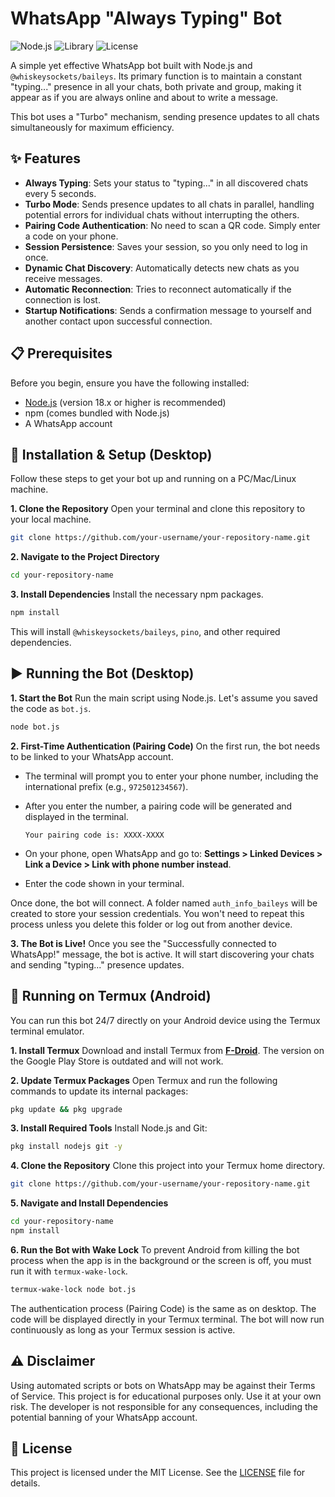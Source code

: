 # WhatsApp "Always Typing" Bot

![Node.js](https://img.shields.io/badge/Node.js-18.x+-brightgreen.svg)
![Library](https://img.shields.io/badge/Library-Baileys-blue.svg)
![License](https://img.shields.io/badge/License-MIT-yellow.svg)

A simple yet effective WhatsApp bot built with Node.js and `@whiskeysockets/baileys`. Its primary function is to maintain a constant "typing..." presence in all your chats, both private and group, making it appear as if you are always online and about to write a message.

This bot uses a "Turbo" mechanism, sending presence updates to all chats simultaneously for maximum efficiency.

## ✨ Features

-   **Always Typing**: Sets your status to "typing..." in all discovered chats every 5 seconds.
-   **Turbo Mode**: Sends presence updates to all chats in parallel, handling potential errors for individual chats without interrupting the others.
-   **Pairing Code Authentication**: No need to scan a QR code. Simply enter a code on your phone.
-   **Session Persistence**: Saves your session, so you only need to log in once.
-   **Dynamic Chat Discovery**: Automatically detects new chats as you receive messages.
-   **Automatic Reconnection**: Tries to reconnect automatically if the connection is lost.
-   **Startup Notifications**: Sends a confirmation message to yourself and another contact upon successful connection.

## 📋 Prerequisites

Before you begin, ensure you have the following installed:
-   [Node.js](https://nodejs.org/) (version 18.x or higher is recommended)
-   npm (comes bundled with Node.js)
-   A WhatsApp account

## 🚀 Installation & Setup (Desktop)

Follow these steps to get your bot up and running on a PC/Mac/Linux machine.

**1. Clone the Repository**
Open your terminal and clone this repository to your local machine.

```bash
git clone https://github.com/your-username/your-repository-name.git
```

**2. Navigate to the Project Directory**

```bash
cd your-repository-name
```

**3. Install Dependencies**
Install the necessary npm packages.

```bash
npm install
```
This will install `@whiskeysockets/baileys`, `pino`, and other required dependencies.

## ▶️ Running the Bot (Desktop)

**1. Start the Bot**
Run the main script using Node.js. Let's assume you saved the code as `bot.js`.

```bash
node bot.js
```

**2. First-Time Authentication (Pairing Code)**
On the first run, the bot needs to be linked to your WhatsApp account.

-   The terminal will prompt you to enter your phone number, including the international prefix (e.g., `972501234567`).
-   After you enter the number, a pairing code will be generated and displayed in the terminal.

    ```
    Your pairing code is: XXXX-XXXX
    ```

-   On your phone, open WhatsApp and go to:
    **Settings > Linked Devices > Link a Device > Link with phone number instead**.
-   Enter the code shown in your terminal.

Once done, the bot will connect. A folder named `auth_info_baileys` will be created to store your session credentials. You won't need to repeat this process unless you delete this folder or log out from another device.

**3. The Bot is Live!**
Once you see the "Successfully connected to WhatsApp!" message, the bot is active. It will start discovering your chats and sending "typing..." presence updates.

## 📱 Running on Termux (Android)

You can run this bot 24/7 directly on your Android device using the Termux terminal emulator.

**1. Install Termux**
Download and install Termux from **[F-Droid](https://f-droid.org/en/packages/com.termux/)**. The version on the Google Play Store is outdated and will not work.

**2. Update Termux Packages**
Open Termux and run the following commands to update its internal packages:

```bash
pkg update && pkg upgrade
```

**3. Install Required Tools**
Install Node.js and Git:

```bash
pkg install nodejs git -y
```

**4. Clone the Repository**
Clone this project into your Termux home directory.

```bash
git clone https://github.com/your-username/your-repository-name.git
```

**5. Navigate and Install Dependencies**

```bash
cd your-repository-name
npm install
```

**6. Run the Bot with Wake Lock**
To prevent Android from killing the bot process when the app is in the background or the screen is off, you must run it with `termux-wake-lock`.

```bash
termux-wake-lock node bot.js
```
The authentication process (Pairing Code) is the same as on desktop. The code will be displayed directly in your Termux terminal. The bot will now run continuously as long as your Termux session is active.


## ⚠️ Disclaimer

Using automated scripts or bots on WhatsApp may be against their Terms of Service. This project is for educational purposes only. Use it at your own risk. The developer is not responsible for any consequences, including the potential banning of your WhatsApp account.

## 📄 License

This project is licensed under the MIT License. See the [LICENSE](LICENSE) file for details.
